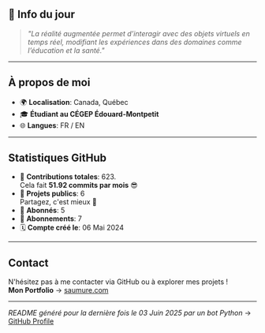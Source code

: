 

## 💭 Info du jour
> *"La réalité augmentée permet d’interagir avec des objets virtuels en temps réel, modifiant les expériences dans des domaines comme l’éducation et la santé."*

---

## À propos de moi
- 🌍 **Localisation**: Canada, Québec
- 🎓 **Étudiant au CÉGEP Édouard-Montpetit**
- 🌐 **Langues**: FR / EN

---

## Statistiques GitHub
- 🧮 **Contributions totales**: 623.  
  Cela fait **51.92 commits par mois** 😎
- 📂 **Projets publics**: 6  
  Partagez, c'est mieux 🤝
- 👥 **Abonnés**: 5
- 👀 **Abonnements**: 7
- 🗓️ **Compte créé le**: 06 Mai 2024

---

## Contact
N'hésitez pas à me contacter via GitHub ou à explorer mes projets !  
**Mon Portfolio** -> [saumure.com](https://saumure.com)

---

*README généré pour la dernière fois le 03 Juin 2025 par un bot Python* -> [GitHub Profile](https://github.com/HenriSaumure/HenriSaumure)
